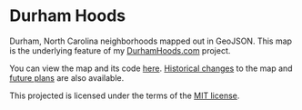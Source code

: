 Durham Hoods
============

Durham, North Carolina neighborhoods mapped out in GeoJSON.
This map is the underlying feature of my [DurhamHoods.com](http://durhamhoods.com) project.

You can view the map and its code [here](https://github.com/PhillipBost/durham-hoods-geojson/blob/master/durham-hoods.geojson).
[Historical changes](https://github.com/PhillipBost/durham-hoods-geojson/blob/master/History.md) to the map and [future plans](https://github.com/PhillipBost/durham-hoods-geojson/blob/master/Future.md) are also available.

This projected is licensed under the terms of the [MIT license](https://github.com/PhillipBost/durham-hoods-geojson/blob/master/LICENSE.md).
